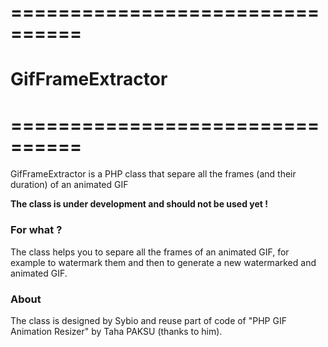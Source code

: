 # ================================
# GifFrameExtractor
# ================================

GifFrameExtractor is a PHP class that separe all the frames (and their duration) of an animated GIF

**The class is under development and should not be used yet !**

### For what ?

The class helps you to separe all the frames of an animated GIF, for example to watermark them and then to
generate a new watermarked and animated GIF.

### About

The class is designed by Sybio and reuse part of code of "PHP GIF Animation Resizer" by Taha PAKSU (thanks to him).